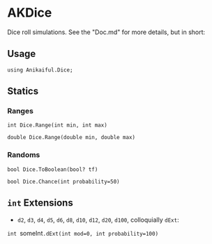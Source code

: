 # AKDice

Dice roll simulations. See the "Doc.md" for more details, but in short:

## Usage

`using Anikaiful.Dice;`

## Statics

### Ranges
`int Dice.Range(int min, int max)`

`double Dice.Range(double min, double max)`

### Randoms
`bool Dice.ToBoolean(bool? tf)`

`bool Dice.Chance(int probability=50)`

## `int` Extensions
* `d2`, `d3`, `d4`, `d5`, `d6`, `d8`, `d10`, `d12`, `d20`, `d100`, colloquially `dExt`:

`int `someInt`.dExt(int mod=0, int probability=100)`
